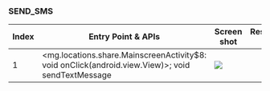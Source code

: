 ### SEND_SMS
| Index | Entry Point & APIs | Screen shot | Resource id | Label |
| ------------- | ------------- | ------------- |-------------|-------------|
| 1 | <mg.locations.share.MainscreenActivity$8: void onClick(android.view.View)>; void sendTextMessage | ![](F:\COSMOS\output\py\Play_win8\Travel_Local\mg.locations.share\mg.locations.share.MainscreenActivity.png) |  | D |
